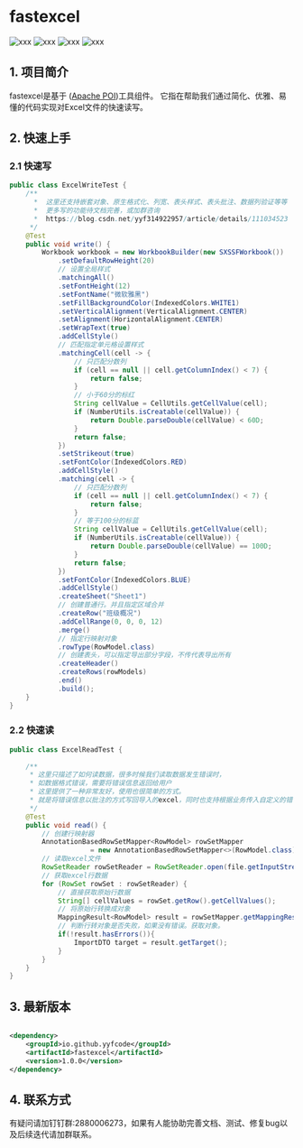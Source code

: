 # fastexcel

![xxx](https://img.shields.io/badge/version-1.0.0-green) ![xxx](https://img.shields.io/badge/jdk-1.8-green)
![xxx](https://img.shields.io/badge/poi-5.0.0-green) ![xxx](https://img.shields.io/badge/spring-5.3.23-green)

## 1. 项目简介

fastexcel是基于 ([Apache POI](https://poi.apache.org/))工具组件。 它指在帮助我们通过简化、优雅、易懂的代码实现对Excel文件的快速读写。

## 2. 快速上手

### 2.1 快速写

```java
public class ExcelWriteTest {
    /**
      *  这里还支持嵌套对象、原生格式化、列宽、表头样式、表头批注、数据列验证等等
      *  更多写的功能待文档完善，或加群咨询
      *  https://blog.csdn.net/yyf314922957/article/details/111034523
     */
	@Test
	public void write() {
		Workbook workbook = new WorkbookBuilder(new SXSSFWorkbook())
			.setDefaultRowHeight(20)
			// 设置全局样式
			.matchingAll()
			.setFontHeight(12)
			.setFontName("微软雅黑")
			.setFillBackgroundColor(IndexedColors.WHITE1)
			.setVerticalAlignment(VerticalAlignment.CENTER)
			.setAlignment(HorizontalAlignment.CENTER)
			.setWrapText(true)
			.addCellStyle()
			// 匹配指定单元格设置样式
			.matchingCell(cell -> {
				// 只匹配分数列
				if (cell == null || cell.getColumnIndex() < 7) {
					return false;
				}
				// 小于60分的标红
				String cellValue = CellUtils.getCellValue(cell);
				if (NumberUtils.isCreatable(cellValue)) {
					return Double.parseDouble(cellValue) < 60D;
				}
				return false;
			})
			.setStrikeout(true)
			.setFontColor(IndexedColors.RED)
			.addCellStyle()
			.matching(cell -> {
				// 只匹配分数列
				if (cell == null || cell.getColumnIndex() < 7) {
					return false;
				}
				// 等于100分的标蓝
				String cellValue = CellUtils.getCellValue(cell);
				if (NumberUtils.isCreatable(cellValue)) {
					return Double.parseDouble(cellValue) == 100D;
				}
				return false;
			})
			.setFontColor(IndexedColors.BLUE)
			.addCellStyle()
			.createSheet("Sheet1")
			// 创建普通行。并且指定区域合并
			.createRow("班级概况")
			.addCellRange(0, 0, 0, 12)
			.merge()
			// 指定行映射对象
			.rowType(RowModel.class)
			// 创建表头，可以指定导出部分字段，不传代表导出所有
			.createHeader()
			.createRows(rowModels)
			.end()
			.build();
	}
}
```

### 2.2 快速读

```java
public class ExcelReadTest {
	
    /**
     * 这里只描述了如何读数据，很多时候我们读取数据发生错误时，
     * 如数据格式错误，需要将错误信息返回给用户
     * 这里提供了一种非常友好，使用也很简单的方式。
     * 就是将错误信息以批注的方式写回导入的excel，同时也支持根据业务传入自定义的错误
     */
	@Test
	public void read() {
		// 创建行映射器
		AnnotationBasedRowSetMapper<RowModel> rowSetMapper
                    = new AnnotationBasedRowSetMapper<>(RowModel.class);
		// 读取excel文件
		RowSetReader rowSetReader = RowSetReader.open(file.getInputStream());
		// 获取excel行数据
		for (RowSet rowSet : rowSetReader) {
			// 直接获取原始行数据
			String[] cellValues = rowSet.getRow().getCellValues();
			// 将原始行转换成对象
			MappingResult<RowModel> result = rowSetMapper.getMappingResult(rowSet);
			// 判断行转对象是否失败，如果没有错误。获取对象。
			if(!result.hasErrors()){
				ImportDTO target = result.getTarget();
			}
		}
	}
}
```

## 3. 最新版本

```xml

<dependency>
    <groupId>io.github.yyfcode</groupId>
    <artifactId>fastexcel</artifactId>
    <version>1.0.0</version>
</dependency>
```

## 4. 联系方式

有疑问请加钉钉群:2880006273，如果有人能协助完善文档、测试、修复bug以及后续迭代请加群联系。
